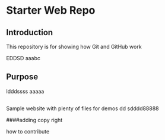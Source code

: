 # Starter Web Repo
## Introduction
This repository is for showing how Git and GitHub work

EDDSD
aaabc
## Purpose
ldddssss
aaaaa
##
Sample website with plenty of files for demos
dd
sdddd88888

####adding copy right

how to contribute


